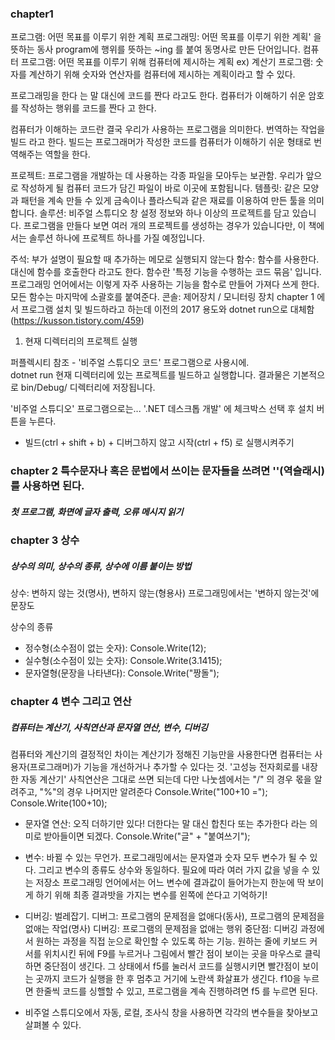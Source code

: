 ### chapter1
프로그램: 어떤 목표를 이루기 위한 계획
프로그래밍: 어떤 목표를 이루기 위한 계획' 을 뜻하는 동사 program에 행위를 뜻하는 ~ing 를 붙여 동명사로 만든 단어입니다.
컴퓨터 프로그램: 어떤 목표를 이루기 위해 컴퓨터에 제시하는 계획
ex) 계산기 프로그램: 숫자를 계산하기 위해 숫자와 연산자를 컴퓨터에 제시하는 계획이라고 할 수 있다. 

프로그래밍을 한다 는 말 대신에 코드를 짠다 라고도 한다. 
컴퓨터가 이해하기 쉬운 암호를 작성하는 행위를 코드를 짠다 고 한다.

컴퓨터가 이해하는 코드란 결국 우리가 사용하는 프로그램을 의미한다. 번역하는 작업을 빌드 라고 한다.
빌드는 프로그래머가 작성한 코드를 컴퓨터가 이해하기 쉬운 형태로 번역해주는 역할을 한다. 

프로젝트: 프로그램을 개발하는 데 사용하는 각종 파일을 모아두는 보관함. 우리가 앞으로 작성하게 될 컴퓨터 코드가 담긴 파일이 바로 이곳에 포함됩니다.
템플릿: 같은 모양과 패턴을 계속 만들 수 있게 금속이나 플라스틱과 같은 재료를 이용하여 만든 툴을 의미합니다. 
솔루션: 비주얼 스튜디오 창 설정 정보와 하나 이상의 프로젝트를 담고 있습니다. 프로그램을 만들다 보면 여러 개의 프로젝트를 생성하는 경우가 있습니다만, 이 책에서는 솔루션 하나에 프로젝트 하나를 가질 예정입니다.


주석: 부가 설명이 필요할 때 추가하는 메모로 실행되지 않는다
함수: 함수를 사용한다. 대신에 함수를 호출한다 라고도 한다. 
함수란 '특정 기능을 수행하는 코드 묶음' 입니다. 프로그래밍 언어에서는 이렇게 자주 사용하는 기능을 함수로 만들어 가져다 쓰게 한다. 
모든 함수는 마지막에 소괄호를 붙여준다. 
콘솔: 제어장치 / 모니터링 장치
chapter 1 에서 프로그램 설치 및 빌드하라고 하는데 이전의 2017 용도와 dotnet run으로 대체함(https://kusson.tistory.com/459)
1. 현재 디렉터리의 프로젝트 실행

퍼플렉시티 참조 - '비주얼 스튜디오 코드' 프로그램으로 사용시에.  
dotnet run
현재 디렉터리에 있는 프로젝트를 빌드하고 실행합니다.
결과물은 기본적으로 bin/Debug/<framework> 디렉터리에 저장됩니다.

'비주얼 스튜디오' 프로그램으로는...   '.NET 데스크톱 개발' 에 체크박스 선택 후 설치 버튼을 누른다. 
- 빌드(ctrl + shift + b) + 디버그하지 않고 시작(ctrl + f5) 로 실행시켜주기

### chapter 2 특수문자나 혹은 문법에서 쓰이는 문자들을 쓰려면 '\'(역슬래시)를 사용하면 된다.
##### 첫 프로그램, 화면에 글자 출력, 오류 메시지 읽기

### chapter 3 상수
##### 상수의 의미, 상수의 종류, 상수에 이름 붙이는 방법
상수: 변하지 않는 것(명사), 변하지 않는(형용사)
프로그래밍에서는 '변하지 않는것'에 문장도 

상수의 종류
- 정수형(소수점이 없는 숫자): Console.Write(12);
- 실수형(소수점이 있는 숫자): Console.Write(3.1415);
- 문자열형(문장을 나타낸다): Console.Write("짱돌");

### chapter 4 변수 그리고 연산
##### 컴퓨터는 계산기, 사칙연산과 문자열 연산, 변수, 디버깅
컴퓨터와 계산기의 결정적인 차이는 계산기가 정해진 기능만을 사용한다면 컴퓨터는 사용자(프로그래머)가 기능을 개선하거나 추가할 수 있다는 것.
'고성능 전자회로를 내장한 자동 계산기'
사칙연산은 그대로 쓰면 되는데 다만 나눗셈에서는  "/" 의 경우 몫을 알려주고, "%"의 경우 나머지만 알려준다 
Console.Write("100+10 =");
Console.Write(100+10);

- 문자열 연산: 오직 더하기만 있다! 더한다는 말 대신 합친다 또는 추가한다 라는 의미로 받아들이면 되겠다.
Console.Write("글" + "붙여쓰기");

- 변수: 바뀔 수 있는 무언가. 프로그래밍에서는 문자열과 숫자 모두 변수가 될 수 있다. 그리고 변수의 종류도 상수와 동일하다.  필요에 따라 여러 가지 값을 넣을 수 있는 저장소
프로그래밍 언어에서는 어느 변수에 결과값이 들어가는지 한눈에 딱 보이게 하기 위해 최종 결과밧을 가지는 변수를 왼쪽에 쓴다고 기억하기!


- 디버깅: 벌레잡기. 디버그: 프로그램의 문제점을 없애다(동사), 프로그램의 문제점을 없애는 작업(명사)
디버깅: 프로그램의 문제점을 없애는 행위
중단점: 디버깅 과정에서 원하는 과정을 직접 눈으로 확인할 수 있도록 하는 기능. 원하는 줄에 키보드 커서를 위치시킨 뒤에 F9를 누르거나 그림에서 빨간 점이 보이는 곳을 마우스로 클릭하면 중단점이 생긴다. 그 상태에서 f5를 눌러서 코드를 실행시키면 빨간점이 보이는 곳까지 코드가 실행을 한 후 멈추고 거기에 노란색 화살표가 생긴다. f10을 누르면 한줄씩 코드를 싱핼할 수 있고, 프로그램을 계속 진행하려면 f5 를 누르면 된다.

- 비주얼 스튜디오에서 자동, 로컬, 조사식 창을 사용하면 각각의 변수들을 찾아보고 살펴볼 수 있다. 

